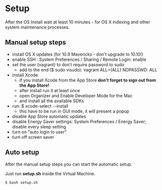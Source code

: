 # Setup

After the OS Install wait at least 10 minutes - for OS X indexing and other system maintenance processes.


## Manual setup steps

* install OS X updates (for 10.9 Mavericks - don't upgrade to 10.10!)
* enable SSH : System Preferences / Sharing / Remote Login: enable
* set the user (vagrant) to don’t require password to sudo
    * add to the end ($ sudo visudo): vagrant ALL=(ALL) NOPASSWD: ALL
* install Xcode
    * if you install Xcode from the App Store **don't forget to sign out from the App Store!**
    * after install run it at least once
    * open Organizer and Enable Developer Mode for the Mac
    * and install all the available SDKs
* run: $ xcode-select --install
    * this have to be run in GUI mode, it will present a popup
* disable App Store automatic updates
* disable Energy Saver settings: System Preferences / Energy Saver; disable every sleep setting
* turn on "auto login to user"
* turn off screen saver

## Auto setup

After the manual setup steps you can start the automatic setup.

Just run **setup.sh** inside the Virtual Machine.

    $ bash setup.sh
